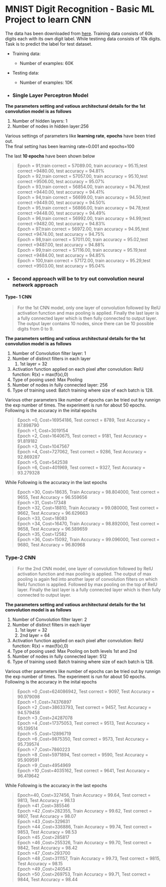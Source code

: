 # MNIST Digit Recognition - Basic ML Project to learn CNN 

The data has been downloaded from [here](https://pjreddie.com/projects/mnist-in-csv/). Training data consists of 60k digits each with its own digit label. While testinng data consists of 10k digits. Task is to predict the label  for test dataset.

* Training data:
  * Number of examples: 60K
* Testing data:
  * Number of examples: 10K

* ### Single Layer Perceptron Model

**The parameters setting and vatious architectural details for the 1st convolution model is as follows**
1. Number of hidden layers: 1
2. Number of nodes in hidden layer:256

Various settings of parameters like **learning rate**, **epochs** have been tried out.  
The final setting has been learning rate=0.001 and epochs=100  

The last **10 epochs** have been shown below

  >Epoch = 91,train correct = 57089.00, train accuracy = 95.15,test correct =9480.00, test accuracy = 94.81%  
  Epoch = 92,train correct = 57057.00, train accuracy = 95.10,test correct =9506.00, test accuracy = 95.07%  
  Epoch = 93,train correct = 56854.00, train accuracy = 94.76,test correct =9440.00, test accuracy = 94.41%  
  Epoch = 94,train correct = 56699.00, train accuracy = 94.50,test correct =9449.00, test accuracy = 94.50%  
  Epoch = 95,train correct = 56866.00, train accuracy = 94.78,test correct =9448.00, test accuracy = 94.49%  
  Epoch = 96,train correct = 56992.00, train accuracy = 94.99,test correct =9482.00, test accuracy = 94.83%  
  Epoch = 97,train correct = 56972.00, train accuracy = 94.95,test correct =9474.00, test accuracy = 94.75%  
  Epoch = 98,train correct = 57011.00, train accuracy = 95.02,test correct =9487.00, test accuracy = 94.88%  
  Epoch = 99,train correct = 57116.00, train accuracy = 95.19,test correct =9484.00, test accuracy = 94.85%  
  Epoch = 100,train correct = 57172.00, train accuracy = 95.29,test correct =9503.00, test accuracy = 95.04%  
  
  * ### Second approach will be to try out convolution neural network approach
  #### Type- 1 CNN
  
  > For the 1st CNN model, only one layer of convolution followed by RelU activation function and max pooling 
  is applied. Finally the last layer is a fully connected layer which is then fully connected to output layer. 
  The output layer contains 10 nodes, since there can be 10 possible digits from 0 to 9.
  
  **The parameters setting and vatious architectural details for the 1st convolution model is as follows**
  
  1. Number of Convolution filter layer: 1
  2. Number of distinct filters in each layer
      1. 1st layer = 32
  3. Activation function applied on each pixel after convolution: RelU function: R(x) = max(f(x),0)
  4. Type of pooing used: Max Pooling
  5. Number of nodes in fully connected layer: 256
  6. Type of training used: Batch training where size of each batch is 128.
  
  Various other parameters like number of epochs can be tried out by runnign the exp number of times.
The experiment is run for about 50 epochs. Following is the accuracy in the inital epochs
  
 >Epoch =0, Cost=16954186, Test correct = 8789, Test Accuracy = 87.898790  
 Epoch =1, Cost=3019154  
 Epoch =2, Cost=1640675, Test correct = 9181, Test Accuracy = 91.819182  
 Epoch =3, Cost=1047567   
 Epoch =4, Cost=727062, Test correct = 9286, Test Accuracy = 92.869287  
 Epoch =5, Cost=542538  
 Epoch =6, Cost=401969, Test correct = 9327, Test Accuracy = 93.279328  

While Following is the accuracy in the last epochs
 >Epoch =30, Cost=18635, Train Accuracy = 98.804000, Test correct = 9655, Test Accuracy = 96.559656  
 Epoch =31, Cost=17348  
 Epoch =32, Cost=18810, Train Accuracy = 99.080000, Test correct = 9662, Test Accuracy = 96.629663  
 Epoch =33, Cost=18083  
 Epoch =34, Cost=16470, Train Accuracy = 98.892000, Test correct = 9658, Test Accuracy = 96.589659  
 Epoch =35, Cost=12582  
 Epoch =36, Cost=15092, Train Accuracy = 99.096000, Test correct = 9680, Test Accuracy = 96.80968  

### Type-2 CNN

> For the 2nd CNN model, one layer of convolution followed by RelU activation function and max pooling 
  is applied. The output of max pooling is again fed into another layer of convolution filters on which RelU function is applied. Followed by max pooling on the top of RelU layer. Finally the last layer is a fully connected layer which is then fully connected to output layer. 
  
  
   **The parameters setting and vatious architectural details for the 1st convolution model is as follows**
  
  1. Number of Convolution filter layer: 2
  2. Number of distinct filters in each layer
      1. 1st layer = 32
      2. 2nd layer = 64
  3. Activation function applied on each pixel after convolution: RelU function: R(x) = max(f(x),0)
  4. Type of pooing used: Max Pooling on both levels 1st and 2nd
  5. Number of nodes in fully connected layer: 512
  6. Type of training used: Batch training where size of each batch is 128.
  
  Various other parameters like number of epochs can be tried out by runnign the exp number of times.
The experiment is run for about 50 epochs. Following is the accuracy in the inital epochs

 >Epoch =0 ,Cost=624086942, Test correct = 9097, Test Accuracy = 90.979098  
 Epoch =1 ,Cost=74376897  
 Epoch =2 ,Cost=38633793, Test correct = 9457, Test Accuracy = 94.579458  
 Epoch =3 ,Cost=24287078  
 Epoch =4 ,Cost=17375053, Test correct = 9513, Test Accuracy = 95.139514  
 Epoch =5 ,Cost=12896719  
 Epoch =6 ,Cost=9875350, Test correct = 9573, Test Accuracy = 95.739574  
 Epoch =7 ,Cost=7860223  
 Epoch =8 ,Cost=5971894, Test correct = 9590, Test Accuracy = 95.909591  
 Epoch =9 ,Cost=4954969  
 Epoch =10 ,Cost=4035162, Test correct = 9641, Test Accuracy = 96.419642  

While Following is the accuracy in the last epochs
 >Epoch=40, Cost=327456, Train Accuracy = 99.64, Test correct = 9813, Test Accuracy = 98.13  
 Epoch =41 ,Cost=385546  
 Epoch =42 ,Cost=282355, Train Accuracy = 99.62, Test correct = 9807, Test Accuracy = 98.07  
 Epoch =43 ,Cost=329631   
 Epoch =44 ,Cost=336886, Train Accuracy = 99.74, Test correct = 9853, Test Accuracy = 98.53  
 Epoch =45 ,Cost=285817   
 Epoch =46 ,Cost=255326, Train Accuracy = 99.70, Test correct = 9842, Test Accuracy = 98.42  
 Epoch =47 ,Cost=293700  
 Epoch =48 ,Cost=311157, Train Accuracy = 99.73, Test correct = 9815, Test Accuracy = 98.15  
 Epoch =49 ,Cost=240543  
 Epoch =50 ,Cost=269753, Train Accuracy = 99.71, Test correct = 9844, Test Accuracy = 98.44  

